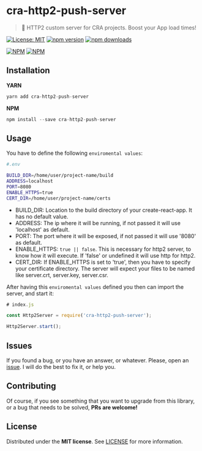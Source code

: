 # cra-http2-push-server
> :rocket: HTTP2 custom server for CRA projects. Boost your App load times!

[![License: MIT](https://img.shields.io/badge/License-MIT-brightgreen.svg)](https://opensource.org/licenses/MIT) [![npm version](https://badge.fury.io/js/cra-http2-push-server.svg)](https://badge.fury.io/js/cra-http2-push-server) [![npm downloads](https://img.shields.io/npm/dm/cra-http2-push-server.svg)](https://www.npmjs.com/package/cra-http2-push-server)

[![NPM](https://nodei.co/npm/cra-http2-push-server.png?downloads=true&downloadRank=true&stars=true)](https://nodei.co/npm/cra-http2-push-server/) [![NPM](https://nodei.co/npm-dl/cra-http2-push-server.png?months=9&height=1)](https://nodei.co/npm/cra-http2-push-server/) 

## Installation

**YARN**

```javascript
yarn add cra-http2-push-server
```

**NPM**

```javascript
npm install --save cra-http2-push-server
```

## Usage

You have to define the following `enviromental values`:

```bash 
#.env

BUILD_DIR=/home/user/project-name/build
ADDRESS=localhost
PORT=8080
ENABLE_HTTPS=true
CERT_DIR=/home/user/project-name/certs
```
- BUILD_DIR: Location to the build directory of your create-react-app. It has no default value.
- ADDRESS: The ip where it will be running, if not passed it will use 'localhost' as default.
- PORT: The port where it will be exposed, if not passed it will use '8080' as default.
- ENABLE_HTTPS: `true || false`. This is necessary for http2 server, to know how it will execute. If 'false' or undefined it will use http for http2.
- CERT_DIR: If ENABLE_HTTPS is set to 'true', then you have to specify your certificate directory. The server will expect your files to be named like server.crt, server.key, server.csr.

After having this `enviromental values` defined you then can import the server, and start it: 

```javascript
# index.js

const Http2Server = require('cra-http2-push-server');

Http2Server.start();
```

## Issues

If you found a bug, or you have an answer, or whatever. Please, open an [issue](https://github.com/BlackBoxVision/cra-http2-push-server/issues). I will do the best to fix it, or help you.

## Contributing

Of course, if you see something that you want to upgrade from this library, or a bug that needs to be solved, **PRs are welcome!**

## License

Distributed under the **MIT license**. See [LICENSE](https://github.com/BlackBoxVision/cra-http2-push-server/blob/master/LICENSE) for more information.

